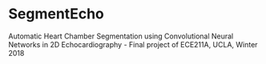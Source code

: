 # SegmentEcho
Automatic Heart Chamber Segmentation using Convolutional Neural Networks in 2D Echocardiography - Final project of ECE211A, UCLA, Winter 2018
